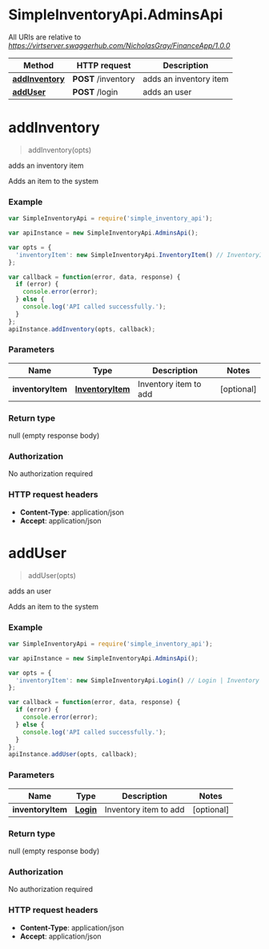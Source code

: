 # SimpleInventoryApi.AdminsApi

All URIs are relative to *https://virtserver.swaggerhub.com/NicholasGray/FinanceApp/1.0.0*

Method | HTTP request | Description
------------- | ------------- | -------------
[**addInventory**](AdminsApi.md#addInventory) | **POST** /inventory | adds an inventory item
[**addUser**](AdminsApi.md#addUser) | **POST** /login | adds an user


<a name="addInventory"></a>
# **addInventory**
> addInventory(opts)

adds an inventory item

Adds an item to the system

### Example
```javascript
var SimpleInventoryApi = require('simple_inventory_api');

var apiInstance = new SimpleInventoryApi.AdminsApi();

var opts = { 
  'inventoryItem': new SimpleInventoryApi.InventoryItem() // InventoryItem | Inventory item to add
};

var callback = function(error, data, response) {
  if (error) {
    console.error(error);
  } else {
    console.log('API called successfully.');
  }
};
apiInstance.addInventory(opts, callback);
```

### Parameters

Name | Type | Description  | Notes
------------- | ------------- | ------------- | -------------
 **inventoryItem** | [**InventoryItem**](InventoryItem.md)| Inventory item to add | [optional] 

### Return type

null (empty response body)

### Authorization

No authorization required

### HTTP request headers

 - **Content-Type**: application/json
 - **Accept**: application/json

<a name="addUser"></a>
# **addUser**
> addUser(opts)

adds an user

Adds an item to the system

### Example
```javascript
var SimpleInventoryApi = require('simple_inventory_api');

var apiInstance = new SimpleInventoryApi.AdminsApi();

var opts = { 
  'inventoryItem': new SimpleInventoryApi.Login() // Login | Inventory item to add
};

var callback = function(error, data, response) {
  if (error) {
    console.error(error);
  } else {
    console.log('API called successfully.');
  }
};
apiInstance.addUser(opts, callback);
```

### Parameters

Name | Type | Description  | Notes
------------- | ------------- | ------------- | -------------
 **inventoryItem** | [**Login**](Login.md)| Inventory item to add | [optional] 

### Return type

null (empty response body)

### Authorization

No authorization required

### HTTP request headers

 - **Content-Type**: application/json
 - **Accept**: application/json


